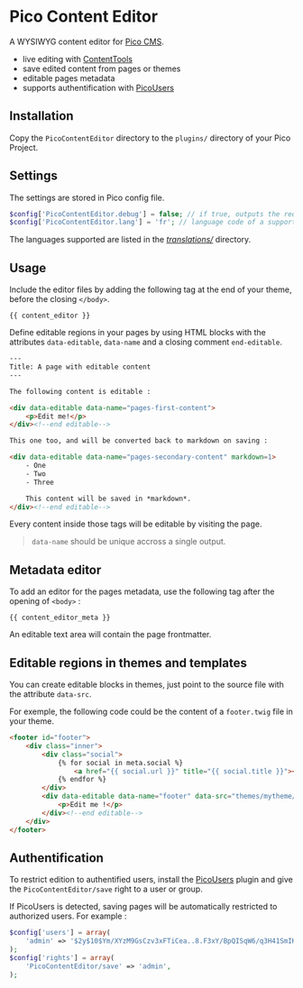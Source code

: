 # Pico Content Editor

A WYSIWYG content editor for [Pico CMS](http://picocms.org).

- live editing with [ContentTools]
- save edited content from pages or themes
- editable pages metadata
- supports authentification with [PicoUsers]

## Installation

Copy the `PicoContentEditor` directory to the `plugins/` directory of your Pico Project.

## Settings

The settings are stored in Pico config file.

```php
$config['PicoContentEditor.debug'] = false; // if true, outputs the requests to the console
$config['PicoContentEditor.lang'] = 'fr'; // language code of a supported language
```

The languages supported are listed in the *[translations/](https://github.com/nliautaud/pico-content-editor/tree/master/PicoContentEditor/assets/ContentTools/translations)* directory.

## Usage

Include the editor files by adding the following tag at the end of your theme, before the closing `</body>`.

```twig
{{ content_editor }}
```

Define editable regions in your pages by using HTML blocks with the attributes `data-editable`, `data-name` and a closing comment `end-editable`.

```html
---
Title: A page with editable content
---

The following content is editable :

<div data-editable data-name="pages-first-content">
    <p>Edit me!</p>
</div><!--end editable-->

This one too, and will be converted back to markdown on saving :

<div data-editable data-name="pages-secondary-content" markdown=1>
    - One
    - Two
    - Three

    This content will be saved in *markdown*.
</div><!--end editable-->
```

Every content inside those tags will be editable by visiting the page.

> `data-name` should be unique accross a single output.

## Metadata editor

To add an editor for the pages metadata, use the following tag after the opening of `<body>` :

```twig
{{ content_editor_meta }}
```

An editable text area will contain the page frontmatter.

## Editable regions in themes and templates

You can create editable blocks in themes, just point to the source file with the attribute `data-src`.

For exemple, the following code could be the content of a `footer.twig` file in your theme.

```html
<footer id="footer">
    <div class="inner">
        <div class="social">
            {% for social in meta.social %}
                <a href="{{ social.url }}" title="{{ social.title }}"><span class="icon-{{ social.icon }}"></span></a>
            {% endfor %}
        </div>
        <div data-editable data-name="footer" data-src="themes/mytheme/footer.twig">
            <p>Edit me !</p>
        </div><!--end editable-->
    </div>
</footer>
```

## Authentification

To restrict edition to authentified users, install the [PicoUsers] plugin and give the `PicoContentEditor/save` right to a user or group.

If PicoUsers is detected, saving pages will be automatically restricted to authorized users. For example :

```php
$config['users'] = array(
    'admin' => '$2y$10$Ym/XYzM9GsCzv3xFTiCea..8.F3xY/BpQISqW6/q3H41SmIK1reZe'
);
$config['rights'] = array(
    'PicoContentEditor/save' => 'admin',
);
```

[ContentTools]: http://getcontenttools.com
[PicoUsers]: https://github.com/nliautaud/pico-users